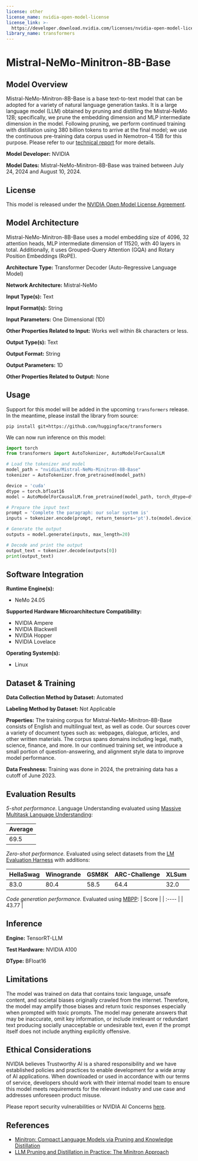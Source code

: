 ```yaml
---
license: other
license_name: nvidia-open-model-license
license_link: >-
  https://developer.download.nvidia.com/licenses/nvidia-open-model-license-agreement-june-2024.pdf
library_name: transformers
---
```


# Mistral-NeMo-Minitron-8B-Base

## Model Overview

Mistral-NeMo-Minitron-8B-Base is a base text-to-text model that can be adopted for a variety of natural language generation tasks. It is a large language model (LLM) obtained by pruning and distilling the Mistral-NeMo 12B; specifically, we prune the embedding dimension and MLP intermediate dimension in the  model. Following pruning, we perform continued training with distillation using 380 billion tokens to arrive at the final model; we use the continuous pre-training data corpus used in Nemotron-4 15B for this purpose. Please refer to our [technical report](https://arxiv.org/abs/2408.11796) for more details.

**Model Developer:** NVIDIA

**Model Dates:** Mistral-NeMo-Minitron-8B-Base was trained between July 24, 2024 and August 10, 2024.

## License

This model is released under the [NVIDIA Open Model License Agreement](https://developer.download.nvidia.com/licenses/nvidia-open-model-license-agreement-june-2024.pdf).

## Model Architecture

Mistral-NeMo-Minitron-8B-Base uses a model embedding size of 4096, 32 attention heads, MLP intermediate dimension of 11520, with 40 layers in total. Additionally, it uses Grouped-Query Attention (GQA) and Rotary Position Embeddings (RoPE). 

**Architecture Type:** Transformer Decoder (Auto-Regressive Language Model) 

**Network Architecture:** Mistral-NeMo 

**Input Type(s):** Text 

**Input Format(s):** String 

**Input Parameters:** One Dimensional (1D)

**Other Properties Related to Input:** Works well within 8k characters or less. 
  
**Output Type(s):** Text

**Output Format:** String

**Output Parameters:** 1D

**Other Properties Related to Output:** None

## Usage
Support for this model will be added in the upcoming `transformers` release. In the meantime, please install the library from source:
```
pip install git+https://github.com/huggingface/transformers
```
We can now run inference on this model:

```python
import torch
from transformers import AutoTokenizer, AutoModelForCausalLM

# Load the tokenizer and model
model_path = "nvidia/Mistral-NeMo-Minitron-8B-Base"
tokenizer = AutoTokenizer.from_pretrained(model_path)

device = 'cuda'
dtype = torch.bfloat16
model = AutoModelForCausalLM.from_pretrained(model_path, torch_dtype=dtype, device_map=device)

# Prepare the input text
prompt = 'Complete the paragraph: our solar system is'
inputs = tokenizer.encode(prompt, return_tensors='pt').to(model.device)

# Generate the output
outputs = model.generate(inputs, max_length=20)

# Decode and print the output
output_text = tokenizer.decode(outputs[0])
print(output_text)
```

## Software Integration
**Runtime Engine(s):**
* NeMo 24.05

**Supported Hardware Microarchitecture Compatibility:** <br>
* NVIDIA Ampere
* NVIDIA Blackwell
* NVIDIA Hopper
* NVIDIA Lovelace


**Operating System(s):** <br>
* Linux

## Dataset & Training

**Data Collection Method by Dataset:** Automated

**Labeling Method by Dataset:** Not Applicable

**Properties:**
The training corpus for Mistral-NeMo-Minitron-8B-Base consists of English and multilingual text, as well as code. Our sources cover a variety of document types such as: webpages, dialogue, articles, and other written materials. The corpus spans domains including legal, math, science, finance, and more. In our continued training set, we introduce a small portion of question-answering, and alignment style data to improve model performance. 

**Data Freshness:** 
Training was done in 2024, the pretraining data has a cutoff of June 2023.

## Evaluation Results

_5-shot performance._ Language Understanding evaluated using [Massive Multitask Language Understanding](https://arxiv.org/abs/2009.03300):

| Average |
| :---- |
| 69.5 | 

_Zero-shot performance._ Evaluated using select datasets from the [LM Evaluation Harness](https://github.com/EleutherAI/lm-evaluation-harness) with additions:

| HellaSwag | Winogrande | GSM8K| ARC-Challenge | XLSum |
| :---- | :---- | :---- | :---- | :---- |
| 83.0 | 80.4 | 58.5 | 64.4 | 32.0

_Code generation performance._ Evaluated using [MBPP](https://github.com/google-research/google-research/tree/master/mbpp):
 | Score |
 | :---- |
 | 43.77 | 

## Inference

**Engine:** TensorRT-LLM 

**Test Hardware:** NVIDIA A100 

**DType:** BFloat16

## Limitations

The model was trained on data that contains toxic language, unsafe content, and societal biases originally crawled from the internet. Therefore, the model may amplify those biases and return toxic responses especially when prompted with toxic prompts. The model may generate answers that may be inaccurate, omit key information, or include irrelevant or redundant text producing socially unacceptable or undesirable text, even if the prompt itself does not include anything explicitly offensive. 

## Ethical Considerations

NVIDIA believes Trustworthy AI is a shared responsibility and we have established policies and practices to enable development for a wide array of AI applications. When downloaded or used in accordance with our terms of service, developers should work with their internal model team to ensure this model meets requirements for the relevant industry and use case and addresses unforeseen product misuse. 

Please report security vulnerabilities or NVIDIA AI Concerns [here](https://www.nvidia.com/en-us/support/submit-security-vulnerability/). 


## References

* [Minitron: Compact Language Models via Pruning and Knowledge Distillation](https://arxiv.org/abs/2407.14679)
* [LLM Pruning and Distillation in Practice: The Minitron Approach](https://arxiv.org/abs/2408.11796)